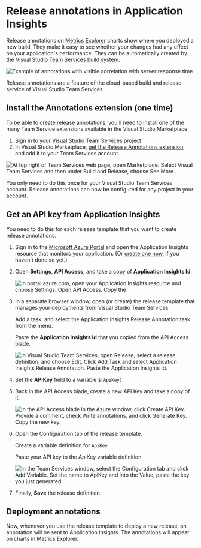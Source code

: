 <properties
    pageTitle="Deployment annotations for Application Insights | Microsoft Azure"
    description="Add deployment or build markers to your metrics explorer charts in Application Insights."
    services="application-insights"
    documentationCenter=".net"
    authors="alancameronwills"
    manager="douge"/>

<tags
    ms.service="application-insights"
    ms.workload="tbd"
    ms.tgt_pltfrm="ibiza"
    ms.devlang="na"
    ms.topic="article"
	ms.date="01/12/2016"
    ms.author="awills"/>

# Release annotations in Application Insights

Release annotations on [Metrics Explorer](app-insights-metrics-explorer.md) charts show where you deployed a new build. They make it easy to see whether your changes had any effect on your application's performance. They can be automatically created by the [Visual Studio Team Services build system](https://www.visualstudio.com/en-us/get-started/build/build-your-app-vs).

![Example of annotations with visible correlation with server response time](./media/app-insights-annotations/00.png)

Release annotations are a feature of the cloud-based build and release service of Visual Studio Team Services. 

## Install the Annotations extension (one time)

To be able to create release annotations, you'll need to install one of the many Team Service extensions available in the Visual Studio Marketplace.

1. Sign in to your [Visual Studio Team Services](https://www.visualstudio.com/en-us/get-started/setup/sign-up-for-visual-studio-online) project.
2. In Visual Studio Marketplace, [get the Release Annotations extension](https://marketplace.visualstudio.com/items/ms-appinsights.appinsightsreleaseannotations), and add it to your Team Services account.

![At top right of Team Services web page, open Marketplace. Select Visual Team Services and then under Build and Release, choose See More.](./media/app-insights-annotations/10.png)

You only need to do this once for your Visual Studio Team Services account. Release annotations can now be configured for any project in your account. 

## Get an API key from Application Insights

You need to do this for each release template that you want to create release annotations.


1. Sign in to the [Microsoft Azure Portal](https://portal.azure.com) and open the Application Insights resource that monitors your application. (Or [create one now](app-insights-overview.md), if you haven't done so yet.)
2. Open **Settings**, **API Access**, and take a copy of **Application Insights Id**.

    ![In portal.azure.com, open your Application Insights resource and choose Settings. Open API Access. Copy the ](./media/app-insights-annotations/20.png)

2. In a separate browser window, open (or create) the release template that manages your deployments from Visual Studio Team Services. 

    Add a task, and select the Application Insights Release Annotation task from the menu.

    Paste the **Application Insights Id** that you copied from the API Access blade.

    ![In Visual Studio Team Services, open Release, select a release definition, and choose Edit. Click Add Task and select Application Insights Release Annotation. Paste the Application Insights Id.](./media/app-insights-annotations/30.png)

3. Set the **APIKey** field to a variable `$(ApiKey)`.

4. Back in the API Access blade, create a new API Key and take a copy of it.

    ![In the API Access blade in the Azure window, click Create API Key. Provide a comment, check Write annotations, and click Generate Key. Copy the new key.](./media/app-insights-annotations/40.png)

4. Open the Configuration tab of the release template.

    Create a variable definition for `ApiKey`.

    Paste your API key to the ApiKey variable definition.

    ![In the Team Services window, select the Configuration tab and click Add Variable. Set the name to ApiKey and into the Value, paste the key you just generated.](./media/app-insights-annotations/50.png)


5. Finally, **Save** the release definition.

## Deployment annotations

Now, whenever you use the release template to deploy a new release, an annotation will be sent to Application Insights. The annotations will appear on charts in Metrics Explorer.
